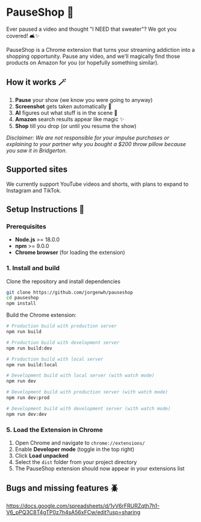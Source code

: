 # PauseShop 🛒

Ever paused a video and thought "I NEED that sweater"? We got you covered! 🛋️✨

PauseShop is a Chrome extension that turns your streaming addiction into a shopping opportunity. Pause any video, and we'll magically find those products on Amazon for you (or hopefully something similar).

## How it works 🪄

1. **Pause** your show (we know you were going to anyway)
2. **Screenshot** gets taken automatically 📸
3. **AI** figures out what stuff is in the scene 🤖
4. **Amazon** search results appear like magic ✨
5. **Shop** till you drop (or until you resume the show)

_Disclaimer: We are not responsible for your impulse purchases or explaining to your partner why you bought a $200 throw pillow because you saw it in Bridgerton._

## Supported sites

We currently support YouTube videos and shorts, with plans to expand to Instagram and TikTok.

## Setup Instructions 🚀

### Prerequisites

- **Node.js** >= 18.0.0
- **npm** >= 9.0.0
- **Chrome browser** (for loading the extension)

### 1. Install and build

Clone the repository and install dependencies

```bash
git clone https://github.com/jorgenwh/pauseshop
cd pauseshop
npm install
```

Build the Chrome extension:

```bash
# Production build with production server
npm run build

# Production build with development server
npm run build:dev

# Production build with local server
npm run build:local

# Development build with local server (with watch mode)
npm run dev

# Development build with production server (with watch mode)
npm run dev:prod

# Development build with development server (with watch mode)
npm run dev:dev
```

### 5. Load the Extension in Chrome

1. Open Chrome and navigate to `chrome://extensions/`
2. Enable **Developer mode** (toggle in the top right)
3. Click **Load unpacked**
4. Select the `dist` folder from your project directory
5. The PauseShop extension should now appear in your extensions list

## Bugs and missing features 🪲

https://docs.google.com/spreadsheets/d/1yV6rFRURZqth7h1-V6_pPQ3C8T4gTP0z7h4sA56xFCw/edit?usp=sharing
